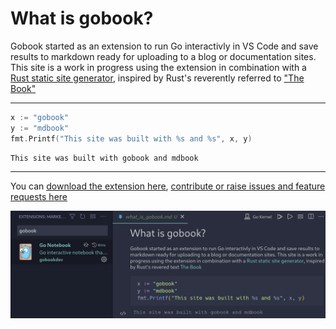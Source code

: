
# What is gobook?

Gobook started as an extension to run Go interactivly in VS Code and save results to markdown ready for uploading to a blog or documentation sites. This site is a work in progress using the extension in combination with a [Rust static site generator](https://github.com/rust-lang/mdBook), inspired by Rust's reverently referred to ["The Book"](https://doc.rust-lang.org/book/)

---
```go
x := "gobook"
y := "mdbook"
fmt.Printf("This site was built with %s and %s", x, y)
```
```output
This site was built with gobook and mdbook
```
---
You can [download the extension here](https://marketplace.visualstudio.com/items?itemName=gobookdev.gobook), [contribute or raise issues and feature requests here](https://github.com/gobookdev)

![extension](images/extension.png)
